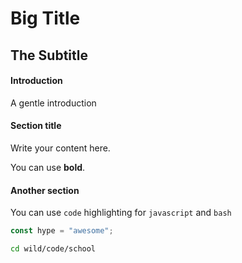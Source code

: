 # Big Title

## The Subtitle

#### Introduction

A gentle introduction

#### Section title

Write your content here.

You can use **bold**.

#### Another section

You can use `code` highlighting for `javascript` and `bash`

```javascript
const hype = "awesome";
```

```bash
cd wild/code/school
```
